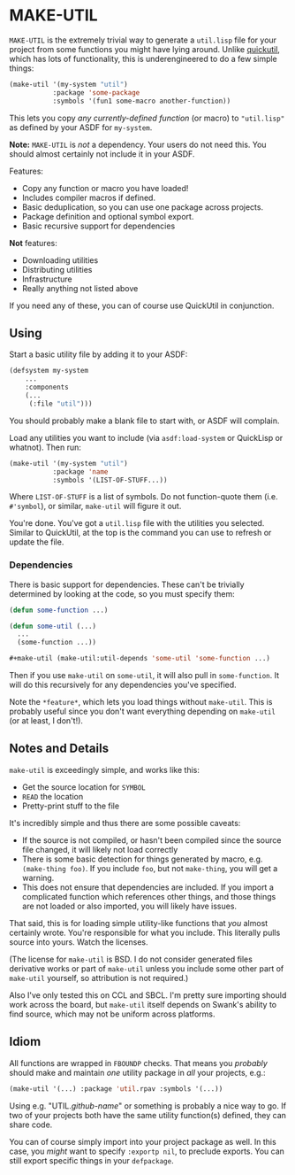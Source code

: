 # MAKE-UTIL

`MAKE-UTIL` is the extremely trivial way to generate a `util.lisp`
file for your project from some functions you might have lying
around.  Unlike [quickutil](http://quickutil.org/), which has lots of
functionality, this is underengineered to do a few simple things:

```lisp
(make-util '(my-system "util")
           :package 'some-package
           :symbols '(fun1 some-macro another-function))
```

This lets you copy *any currently-defined function* (or macro) to
`"util.lisp"` as defined by your ASDF for `my-system`.

**Note:** `MAKE-UTIL` is *not* a dependency.  Your users do not need
this.  You should almost certainly not include it in your ASDF.

Features:

* Copy any function or macro you have loaded!
* Includes compiler macros if defined.
* Basic deduplication, so you can use one package across projects.
* Package definition and optional symbol export.
* Basic recursive support for dependencies

**Not** features:

* Downloading utilities
* Distributing utilities
* Infrastructure
* Really anything not listed above

If you need any of these, you can of course use QuickUtil in
conjunction.

## Using

Start a basic utility file by adding it to your ASDF:

```lisp
(defsystem my-system
    ...
    :components
    (...
     (:file "util")))
```

You should probably make a blank file to start with, or ASDF will
complain.

Load any utilities you want to include (via `asdf:load-system` or
QuickLisp or whatnot).  Then run:

```lisp
(make-util '(my-system "util")
           :package 'name
           :symbols '(LIST-OF-STUFF...))
```

Where `LIST-OF-STUFF` is a list of symbols.  Do not function-quote
them (i.e. `#'symbol`), or similar, `make-util` will figure it out.

You're done.  You've got a `util.lisp` file with the utilities you
selected.  Similar to QuickUtil, at the top is the command you can use
to refresh or update the file.

### Dependencies

There is basic support for dependencies.  These can't be trivially
determined by looking at the code, so you must specify them:

```lisp
(defun some-function ...)

(defun some-util (...)
  ...
  (some-function ...))

#+make-util (make-util:util-depends 'some-util 'some-function ...)
```

Then if you use `make-util` on `some-util`, it will also pull in
`some-function`.  It will do this recursively for any dependencies
you've specified.

Note the `*feature*`, which lets you load things without `make-util`.
This is probably useful since you don't want everything depending on
`make-util` (or at least, I don't!).

## Notes and Details

`make-util` is exceedingly simple, and works like this:

* Get the source location for `SYMBOL`
* `READ` the location
* Pretty-print stuff to the file

It's incredibly simple and thus there are some possible caveats:

* If the source is not compiled, or hasn't been compiled since the
  source file changed, it will likely not load correctly
* There is some basic detection for things generated by macro,
  e.g. `(make-thing foo)`.  If you include `foo`, but not
  `make-thing`, you will get a warning.
* This does not ensure that dependencies are included.  If you import
  a complicated function which references other things, and those
  things are not loaded or also imported, you will likely have issues.

That said, this is for loading simple utility-like functions that
*you* almost certainly wrote.  You're responsible for what you
include.  This literally pulls source into yours.  Watch the licenses.

(The license for `make-util` is BSD.  I do not consider generated
files derivative works or part of `make-util` unless you include some
other part of `make-util` yourself, so attribution is not required.)

Also I've only tested this on CCL and SBCL.  I'm pretty sure importing
should work across the board, but `make-util` itself depends on
Swank's ability to find source, which may not be uniform across
platforms.

## Idiom

All functions are wrapped in `FBOUNDP` checks.  That means you
*probably* should make and maintain *one* utility package in *all*
your projects, e.g.:

```lisp
(make-util '(...) :package 'util.rpav :symbols '(...))
```

Using e.g. "UTIL.*github-name*" or something is probably a nice way to
go.  If two of your projects both have the same utility function(s)
defined, they can share code.

You can of course simply import into your project package as well.  In
this case, you *might* want to specify `:exportp nil`, to preclude
exports.  You can still export specific things in your `defpackage`.
